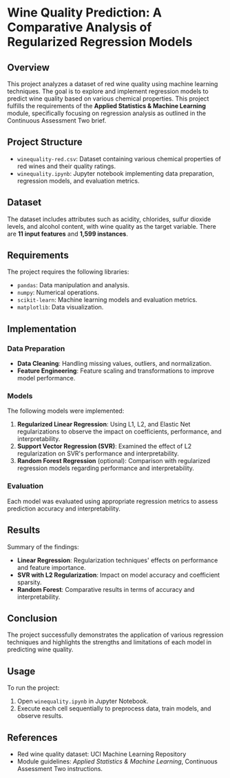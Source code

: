 # Wine Quality Prediction: A Comparative Analysis of Regularized Regression Models

## Overview
This project analyzes a dataset of red wine quality using machine learning techniques. The goal is to explore and implement regression models to predict wine quality based on various chemical properties. This project fulfills the requirements of the **Applied Statistics & Machine Learning** module, specifically focusing on regression analysis as outlined in the Continuous Assessment Two brief.

## Project Structure
- `winequality-red.csv`: Dataset containing various chemical properties of red wines and their quality ratings.
- `winequality.ipynb`: Jupyter notebook implementing data preparation, regression models, and evaluation metrics.

## Dataset
The dataset includes attributes such as acidity, chlorides, sulfur dioxide levels, and alcohol content, with wine quality as the target variable. There are **11 input features** and **1,599 instances**.

## Requirements
The project requires the following libraries:
- `pandas`: Data manipulation and analysis.
- `numpy`: Numerical operations.
- `scikit-learn`: Machine learning models and evaluation metrics.
- `matplotlib`: Data visualization.

## Implementation
### Data Preparation
- **Data Cleaning**: Handling missing values, outliers, and normalization.
- **Feature Engineering**: Feature scaling and transformations to improve model performance.

### Models
The following models were implemented:
1. **Regularized Linear Regression**: Using L1, L2, and Elastic Net regularizations to observe the impact on coefficients, performance, and interpretability.
2. **Support Vector Regression (SVR)**: Examined the effect of L2 regularization on SVR's performance and interpretability.
3. **Random Forest Regression** (optional): Comparison with regularized regression models regarding performance and interpretability.

### Evaluation
Each model was evaluated using appropriate regression metrics to assess prediction accuracy and interpretability.

## Results
Summary of the findings:
- **Linear Regression**: Regularization techniques' effects on performance and feature importance.
- **SVR with L2 Regularization**: Impact on model accuracy and coefficient sparsity.
- **Random Forest**: Comparative results in terms of accuracy and interpretability.

## Conclusion
The project successfully demonstrates the application of various regression techniques and highlights the strengths and limitations of each model in predicting wine quality.

## Usage
To run the project:
1. Open `winequality.ipynb` in Jupyter Notebook.
2. Execute each cell sequentially to preprocess data, train models, and observe results.

## References
- Red wine quality dataset: UCI Machine Learning Repository
- Module guidelines: *Applied Statistics & Machine Learning*, Continuous Assessment Two instructions.



